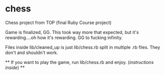 # chess
Chess project from TOP (final Ruby Course project)

Game is finalized, GG. This took way more that expected, but it's rewarding....oh how it's rewarding. GG to fucking infinity.

Files inside lib/cleaned_up is just lib/chess.rb split in multiple .rb files. They don't and shouldn't work.


** If you want to play the game, run lib/chess.rb and enjoy. (*instructions inside*) **

